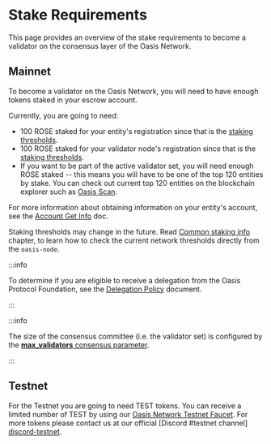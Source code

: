 # Stake Requirements

This page provides an overview of the stake requirements to become a validator
on the consensus layer of the Oasis Network.

## Mainnet

To become a validator on the Oasis Network, you will need to have enough
tokens staked in your escrow account.

Currently, you are going to need:

* 100 ROSE staked for your entity's registration since that is the
[staking thresholds].
* 100 ROSE staked for your validator node's registration since that is the
[staking thresholds].
* If you want to be part of the active validator set, you will need enough
ROSE staked --  this means you will have to be one of the top 120 entities
by stake. You can check out current top 120 entities on the blockchain explorer
such as [Oasis Scan].

For more information about obtaining information on your entity's account, see
the [Account Get Info] doc.

Staking thresholds may change in the future. Read [Common staking info] chapter,
to learn how to check the current network thresholds directly from the
`oasis-node`.

[staking thresholds]: ../../genesis-doc.md#staking-thresholds
[Oasis Scan]: https://www.oasisscan.com/validators
[Account Get Info]: ../../../general/manage-tokens/advanced/oasis-cli-tools/get-account-info.md
[Common staking info]: ../../../general/manage-tokens/advanced/oasis-cli-tools/common-staking-info.md

:::info

To determine if you are eligible to receive a delegation from the Oasis Protocol
Foundation, see the [Delegation Policy] document.

[Delegation Policy]: ../../../get-involved/delegation-policy.md

:::

:::info

The size of the consensus committee (i.e. the validator set) is configured by
the [**max_validators** consensus parameter].

[**max_validators** consensus parameter]: ../../genesis-doc.md#consensus

:::

## Testnet

For the Testnet you are going to need TEST tokens. You can receive a limited
number of TEST by using our [Oasis Network Testnet Faucet][faucet-testnet]. For
more tokens please contact us at our official [Discord #testnet channel]
[discord-testnet].

[faucet-testnet]: https://faucet.testnet.oasis.dev/
[discord-testnet]: https://oasis.io/discord
